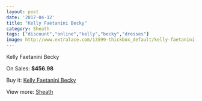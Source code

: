 ```yaml
---
layout: post
date: '2017-04-12'
title: "Kelly Faetanini Becky"
category: Sheath
tags: ["discount","online","kelly","becky","dresses"]
image: http://www.extralace.com/13599-thickbox_default/kelly-faetanini-becky.jpg
---
```

Kelly Faetanini Becky

On Sales: **$456.98**
<a href="https://www.extralace.com/sheath/6440-kelly-faetanini-becky.html"><amp-img layout="responsive" width="600" height="600" src="//www.extralace.com/13599-thickbox_default/kelly-faetanini-becky.jpg" alt="Kelly Faetanini Becky 0" /></a>
<a href="https://www.extralace.com/sheath/6440-kelly-faetanini-becky.html"><amp-img layout="responsive" width="600" height="600" src="//www.extralace.com/13600-thickbox_default/kelly-faetanini-becky.jpg" alt="Kelly Faetanini Becky 1" /></a>

Buy it: [Kelly Faetanini Becky](https://www.extralace.com/sheath/6440-kelly-faetanini-becky.html "Kelly Faetanini Becky")

View more: [Sheath](https://www.extralace.com/7-sheath "Sheath")